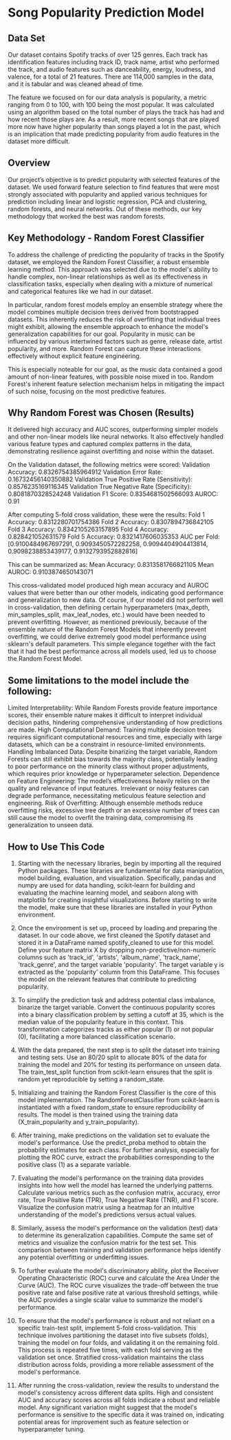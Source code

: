 # Song Popularity Prediction Model

## Data Set
Our dataset contains Spotify tracks of over 125 genres. Each track has identification features including track ID, track name, artist who performed the track, and audio features such as danceability, energy, loudness, and valence, for a total of 21 features. There are 114,000 samples in the data, and it is tabular and was cleaned ahead of time. 

The feature we focused on for our data analysis is popularity, a metric ranging from 0 to 100, with 100 being the most popular. It was calculated using an algorithm based on the total number of plays the track has had and how recent those plays are. As a result, more recent songs that are played more now have higher popularity than songs played a lot in the past, which is an implication that made predicting popularity from audio features in the dataset more difficult. 

## Overview
Our project’s objective is to predict popularity with selected features of the dataset. We used forward feature selection to find features that were most strongly associated with popularity and applied various techniques for prediction including linear and logistic regression, PCA and clustering, random forests, and neural networks. Out of these methods, our key methodology that worked the best was random forests. 

## Key Methodology - Random Forest Classifier
To address the challenge of predicting the popularity of tracks in the Spotify dataset, we employed the Random Forest Classifier, a robust ensemble learning method. This approach was selected due to the model's ability to handle complex, non-linear relationships as well as its effectiveness in classification tasks, especially when dealing with a mixture of numerical and categorical features like we had in our dataset.

In particular, random forest models employ an ensemble strategy where the model combines multiple decision trees derived from bootstrapped datasets. This inherently reduces the risk of overfitting that individual trees might exhibit, allowing the ensemble approach to enhance the model's generalization capabilities for our goal. Popularity in music can be influenced by various intertwined factors such as genre, release date, artist popularity, and more. Random Forest can capture these interactions effectively without explicit feature engineering.

This is especially noteable for our goal, as the music data contained a good amount of non-linear features, with possible noise mixed in too. Random Forest's inherent feature selection mechanism helps in mitigating the impact of such noise, focusing on the most predictive features.

## Why Random Forest was Chosen (Results)
It delivered high accuracy and AUC scores, outperforming simpler models and other non-linear models like neural networks. It also effectively handled various feature types and captured complex patterns in the data, demonstrating resilience against overfitting and noise within the dataset.

On the Validation dataset, the following metrics were scored:
Validation Accuracy: 0.8326754385964912
Validation Error Rate: 0.16732456140350882
Validation True Positive Rate (Sensitivity): 0.8576235169116345
Validation True Negative Rate (Specificity): 0.8081870328524248
Validation F1 Score: 0.8354681502566093
AUROC: 0.91

After computing 5-fold cross validation, these were the results:
Fold 1 Accuracy: 0.8312280701754386
Fold 2 Accuracy: 0.8307894736842105
Fold 3 Accuracy: 0.8342105263157895
Fold 4 Accuracy: 0.828421052631579
Fold 5 Accuracy: 0.8321417606035353
AUC per Fold: [0.9100484967697291, 0.9093450572282258, 0.9094404904413814, 0.9098238853439177, 0.9132793952882816]

This can be summarized as:
Mean Accuracy: 0.8313581766821105
Mean AUROC: 0.9103874650143071

This cross-validated model produced high mean accuracy and AUROC values that were better than our other models, indicating good performance and generalization to new data. Of course, if our model did not perform well in cross-validation, then defining certain hyperparameters (max_depth, min_samples_split, max_leaf_nodes, etc.) would have been needed to prevent overfitting. However, as mentioned previously, because of the ensemble nature of the Random Forest Models that inherently prevent overfitting, we could derive extremely good model performance using sklearn's default parameters. This simple elegance together with the fact that it had the best performance across all models used, led us to choose the Random Forest Model.

## Some limitations to the model include the following:
Limited Interpretability: While Random Forests provide feature importance scores, their ensemble nature makes it difficult to interpret individual decision paths, hindering comprehensive understanding of how predictions are made.
High Computational Demand: Training multiple decision trees requires significant computational resources and time, especially with large datasets, which can be a constraint in resource-limited environments.
Handling Imbalanced Data: Despite binarizing the target variable, Random Forests can still exhibit bias towards the majority class, potentially leading to poor performance on the minority class without proper adjustments, which requires prior knowledge or hyperparameter selection.
Dependence on Feature Engineering: The model’s effectiveness heavily relies on the quality and relevance of input features. Irrelevant or noisy features can degrade performance, necessitating meticulous feature selection and engineering.
Risk of Overfitting: Although ensemble methods reduce overfitting risks, excessive tree depth or an excessive number of trees can still cause the model to overfit the training data, compromising its generalization to unseen data.

## How to Use This Code
1. Starting with the necessary libraries, begin by importing all the required Python packages. These libraries are fundamental for data manipulation, model building, evaluation, and visualization. Specifically, pandas and numpy are used for data handling, scikit-learn for building and evaluating the machine learning model, and seaborn along with matplotlib for creating insightful visualizations. Before starting to write the model, make sure that these libraries are installed in your Python environment.

2. Once the environment is set up, proceed by loading and preparing the dataset. In our code above, we first cleaned the Spotify dataset and stored it in a DataFrame named spotify_cleaned to use for this model. Define your feature matrix X by dropping non-predictive/non-numeric columns such as 'track_id', 'artists', 'album_name', 'track_name', 'track_genre', and the target variable 'popularity'. The target variable y is extracted as the 'popularity' column from this DataFrame. This focuses the model on the relevant features that contribute to predicting popularity.

3. To simplify the prediction task and address potential class imbalance, binarize the target variable. Convert the continuous popularity scores into a binary classification problem by setting a cutoff at 35, which is the median value of the popularity feature in this context. This transformation categorizes tracks as either popular (1) or not popular (0), facilitating a more balanced classification scenario.

4. With the data prepared, the next step is to split the dataset into training and testing sets. Use an 80/20 split to allocate 80% of the data for training the model and 20% for testing its performance on unseen data. The train_test_split function from scikit-learn ensures that the split is random yet reproducible by setting a random_state.

5. Initializing and training the Random Forest Classifier is the core of this model implementation. The RandomForestClassifier from scikit-learn is instantiated with a fixed random_state to ensure reproducibility of results. The model is then trained using the training data (X_train_popularity and y_train_popularity).

6. After training, make predictions on the validation set to evaluate the model's performance. Use the predict_proba method to obtain the probability estimates for each class. For further analysis, especially for plotting the ROC curve, extract the probabilities corresponding to the positive class (1) as a separate variable.

7. Evaluating the model's performance on the training data provides insights into how well the model has learned the underlying patterns. Calculate various metrics such as the confusion matrix, accuracy, error rate, True Positive Rate (TPR), True Negative Rate (TNR), and F1 score. Visualize the confusion matrix using a heatmap for an intuitive understanding of the model's predictions versus actual values.

8. Similarly, assess the model's performance on the validation (test) data to determine its generalization capabilities. Compute the same set of metrics and visualize the confusion matrix for the test set. This comparison between training and validation performance helps identify any potential overfitting or underfitting issues.

9. To further evaluate the model's discriminatory ability, plot the Receiver Operating Characteristic (ROC) curve and calculate the Area Under the Curve (AUC). The ROC curve visualizes the trade-off between the true positive rate and false positive rate at various threshold settings, while the AUC provides a single scalar value to summarize the model's performance.

10. To ensure that the model's performance is robust and not reliant on a specific train-test split, implement 5-fold cross-validation. This technique involves partitioning the dataset into five subsets (folds), training the model on four folds, and validating it on the remaining fold. This process is repeated five times, with each fold serving as the validation set once. Stratified cross-validation maintains the class distribution across folds, providing a more reliable assessment of the model's performance.

11. After running the cross-validation, review the results to understand the model's consistency across different data splits. High and consistent AUC and accuracy scores across all folds indicate a robust and reliable model. Any significant variation might suggest that the model's performance is sensitive to the specific data it was trained on, indicating potential areas for improvement such as feature selection or hyperparameter tuning.

